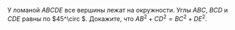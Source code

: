У ломаной $ABCDE$ все вершины лежат на окружности. Углы $ABC$, $BCD$ и $CDE$ равны по $45^\circ $. Докажите, что $AB^2+CD^2=BC^2+DE^2$.